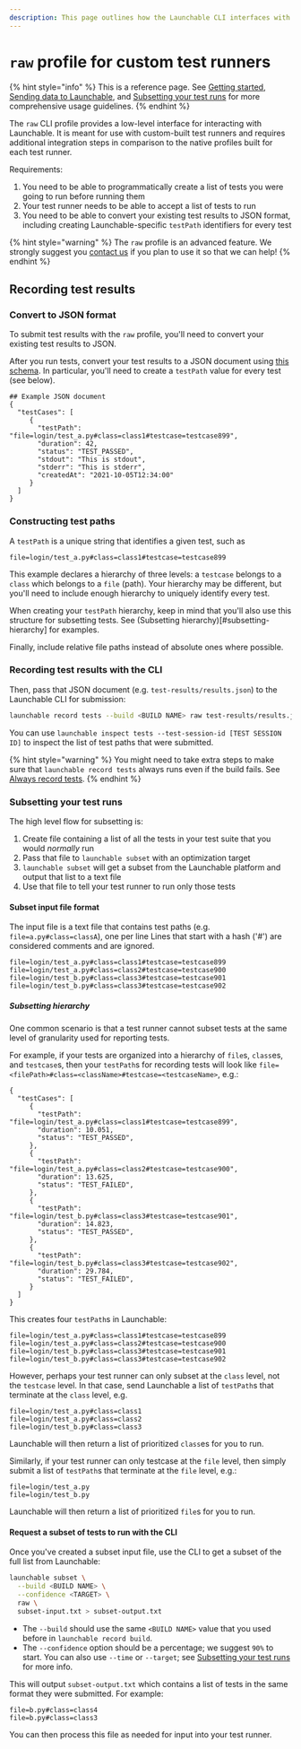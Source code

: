 ```yaml
---
description: This page outlines how the Launchable CLI interfaces with custom-built or otherwise unsupported test runners.
---
```


# `raw` profile for custom test runners

{% hint style="info" %}
This is a reference page. See [Getting started](../../getting-started/), [Sending data to Launchable](../../sending-data-to-launchable/), and [Subsetting your test runs](../../actions/subsetting-your-test-runs.md) for more comprehensive usage guidelines.
{% endhint %}

The `raw` CLI profile provides a low-level interface for interacting with Launchable. It is meant for use with custom-built test runners and requires additional integration steps in comparison to the native profiles built for each test runner.

Requirements:
1. You need to be able to programmatically create a list of tests you were going to run before running them
2. Your test runner needs to be able to accept a list of tests to run
3. You need to be able to convert your existing test results to JSON format, including creating Launchable-specific `testPath` identifiers for every test

{% hint style="warning" %}
The `raw` profile is an advanced feature. We strongly suggest you [contact us](https://www.launchableinc.com/support) if you plan to use it so that we can help!
{% endhint %}

## Recording test results

### Convert to JSON format

To submit test results with the `raw` profile, you'll need to convert your existing test results to JSON.

After you run tests, convert your test results to a JSON document using [this schema](https://github.com/launchableinc/cli/search?q=https%3A%2F%2Flaunchableinc.com%2Fschema%2FRecordTestInput). In particular, you'll need to create a `testPath` value for every test (see below).

```
## Example JSON document
{
  "testCases": [
     {
       "testPath": "file=login/test_a.py#class=class1#testcase=testcase899",
       "duration": 42,
       "status": "TEST_PASSED",
       "stdout": "This is stdout",
       "stderr": "This is stderr",
       "createdAt": "2021-10-05T12:34:00"
     }
  ]
}
```

### Constructing test paths

A `testPath` is a unique string that identifies a given test, such as

```
file=login/test_a.py#class=class1#testcase=testcase899
```

This example declares a hierarchy of three levels: a `testcase` belongs to a `class` which belongs to a `file` (path). Your hierarchy may be different, but you'll need to include enough hierarchy to uniquely identify every test.

When creating your `testPath` hierarchy, keep in mind that you'll also use this structure for subsetting tests. See (Subsetting hierarchy)[#subsetting-hierarchy] for examples.

Finally, include relative file paths instead of absolute ones where possible.

### Recording test results with the CLI

Then, pass that JSON document (e.g. `test-results/results.json`) to the Launchable CLI for submission:

```bash
launchable record tests --build <BUILD NAME> raw test-results/results.json
```

You can use `launchable inspect tests --test-session-id [TEST SESSION ID]` to inspect the list of test paths that were submitted.

{% hint style="warning" %}
You might need to take extra steps to make sure that `launchable record tests` always runs even if the build fails. See [Always record tests](../../sending-data-to-launchable/ensuring-record-tests-always-runs.md).
{% endhint %}

### Subsetting your test runs

The high level flow for subsetting is:

1. Create file containing a list of all the tests in your test suite that you would *normally* run
2. Pass that file to `launchable subset` with an optimization target
3. `launchable subset` will get a subset from the Launchable platform and output that list to a text file
4. Use that file to tell your test runner to run only those tests

#### Subset input file format

The input file is a text file that contains test paths (e.g. `file=a.py#class=classA`), one per line Lines that start with a hash ('#') are considered comments and are ignored.

```
file=login/test_a.py#class=class1#testcase=testcase899
file=login/test_a.py#class=class2#testcase=testcase900
file=login/test_b.py#class=class3#testcase=testcase901
file=login/test_b.py#class=class3#testcase=testcase902
```

##### Subsetting hierarchy

One common scenario is that a test runner cannot subset tests at the same level of granularity used for reporting tests.

For example, if your tests are organized into a hierarchy of `file`s, `class`es, and `testcase`s, then your `testPath`s for recording tests will look like `file=<filePath>#class=<className>#testcase=<testcaseName>`, e.g.:

```
{
  "testCases": [
     {
       "testPath": "file=login/test_a.py#class=class1#testcase=testcase899",
       "duration": 10.051,
       "status": "TEST_PASSED",
     },
     {
       "testPath": "file=login/test_a.py#class=class2#testcase=testcase900",
       "duration": 13.625,
       "status": "TEST_FAILED",
     },
     {
       "testPath": "file=login/test_b.py#class=class3#testcase=testcase901",
       "duration": 14.823,
       "status": "TEST_PASSED",
     },
     {
       "testPath": "file=login/test_b.py#class=class3#testcase=testcase902",
       "duration": 29.784,
       "status": "TEST_FAILED",
     }
  ]
}
```

This creates four `testPath`s in Launchable:
```
file=login/test_a.py#class=class1#testcase=testcase899
file=login/test_a.py#class=class2#testcase=testcase900
file=login/test_b.py#class=class3#testcase=testcase901
file=login/test_b.py#class=class3#testcase=testcase902
```

However, perhaps your test runner can only subset at the `class` level, not the `testcase` level. In that case, send Launchable a list of `testPath`s that terminate at the `class` level, e.g.

```
file=login/test_a.py#class=class1
file=login/test_a.py#class=class2
file=login/test_b.py#class=class3
```

Launchable will then return a list of prioritized `class`es for you to run.

Similarly, if your test runner can only testcase at the `file` level, then simply submit a list of `testPath`s that terminate at the `file` level, e.g.:

```
file=login/test_a.py
file=login/test_b.py
```

Launchable will then return a list of prioritized `file`s for you to run.

#### Request a subset of tests to run with the CLI

Once you've created a subset input file, use the CLI to get a subset of the full list from Launchable:

```bash
launchable subset \
  --build <BUILD NAME> \
  --confidence <TARGET> \
  raw \
  subset-input.txt > subset-output.txt
```

* The `--build` should use the same `<BUILD NAME>` value that you used before in `launchable record build`.
* The `--confidence` option should be a percentage; we suggest `90%` to start. You can also use `--time` or `--target`; see [Subsetting your test runs](../../actions/subsetting-your-test-runs.md) for more info.


This will output `subset-output.txt` which contains a list of tests in the same format they were submitted. For example:

```
file=b.py#class=class4
file=b.py#class=class3
```

You can then process this file as needed for input into your test runner.
